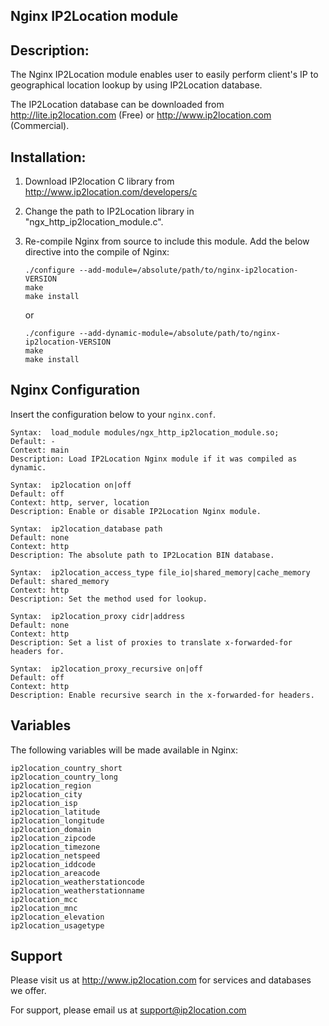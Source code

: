 Nginx IP2Location module
------------------------

Description:
------------

The Nginx IP2Location module enables user to easily perform client's IP to geographical location lookup by using IP2Location database.

The IP2Location database can be downloaded from http://lite.ip2location.com (Free) or http://www.ip2location.com (Commercial).


Installation:
------------

1. Download IP2location C library from http://www.ip2location.com/developers/c

2. Change the path to IP2Location library in "ngx_http_ip2location_module.c".

3. Re-compile Nginx from source to include this module. Add the below directive into the compile of Nginx:

   ```
   ./configure --add-module=/absolute/path/to/nginx-ip2location-VERSION
   make
   make install
   ```

   or

   ```
   ./configure --add-dynamic-module=/absolute/path/to/nginx-ip2location-VERSION
   make
   make install
   ```




Nginx Configuration
-----

Insert the configuration below to your `nginx.conf`.

```
Syntax:  load_module modules/ngx_http_ip2location_module.so;
Default: -
Context: main
Description: Load IP2Location Nginx module if it was compiled as dynamic.
```

```
Syntax:  ip2location on|off
Default: off
Context: http, server, location
Description: Enable or disable IP2Location Nginx module.
```

```
Syntax:  ip2location_database path
Default: none
Context: http
Description: The absolute path to IP2Location BIN database.
```

```
Syntax:  ip2location_access_type file_io|shared_memory|cache_memory
Default: shared_memory
Context: http
Description: Set the method used for lookup.
```

```
Syntax:  ip2location_proxy cidr|address
Default: none
Context: http
Description: Set a list of proxies to translate x-forwarded-for headers for.
```

```
Syntax:  ip2location_proxy_recursive on|off
Default: off
Context: http
Description: Enable recursive search in the x-forwarded-for headers.
```

## Variables

The following variables will be made available in Nginx:

	ip2location_country_short
	ip2location_country_long
	ip2location_region
	ip2location_city
	ip2location_isp
	ip2location_latitude
	ip2location_longitude
	ip2location_domain
	ip2location_zipcode
	ip2location_timezone
	ip2location_netspeed
	ip2location_iddcode
	ip2location_areacode
	ip2location_weatherstationcode
	ip2location_weatherstationname
	ip2location_mcc
	ip2location_mnc
	ip2location_elevation
	ip2location_usagetype


Support
-------
Please visit us at http://www.ip2location.com for services and databases we offer.

For support, please email us at support@ip2location.com
